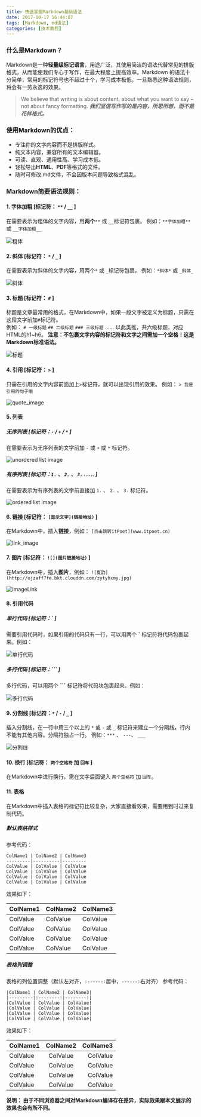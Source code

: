 ```yaml
---
title: 快速掌握Markdown基础语法
date: 2017-10-17 16:44:07
tags: [Markdown, md语法]
categories: [技术教程]
---
```

### 什么是Markdown？
Markdown是一种**轻量级标记语言**，用途广泛，其使用简洁的语法代替常见的排版格式，从而能使我们专心于写作，在最大程度上提高效率。Markdown 的语法十分简单，常用的标记符号也不超过十个，学习成本极低，一旦熟悉这种语法规则，将会有一劳永逸的效果。  

> We believe that writing is about content, about what you want to say – not about fancy formatting.
_**我们坚信写作写的是内容，所思所想，而不是花样格式。**_

### 使用Markdown的优点：
 * 专注你的文字内容而不是排版样式。
 * 纯文本内容，兼容所有的文本编辑器。
 * 可读、直观、通用性高、学习成本低。  
 * 轻松导出**HTML**、**PDF**等格式的文件。  
 * 随时可修改.md文件，不会因版本问题导致格式混乱。

### Markdown简要语法规则：
#### 1. 字体加粗 [标记符： `**` / `__` ]
在需要表示为粗体的文字内容，用**两个**`**` 或 `__`标记符包裹。
例如：`**字体加粗**` 或 `__字体加粗__`

![粗体](http://ojzaff7fe.bkt.clouddn.com/%E5%8A%A0%E7%B2%97.jpg) 

#### 2. 斜体 [标记符： `*` / `_` ]
在需要表示为斜体的文字内容，用两个`*` 或 `_`标记符包裹。
例如：`*斜体*` 或 `_斜体_`

![斜体](http://ojzaff7fe.bkt.clouddn.com/%E6%96%9C%E4%BD%93.jpg) 

#### 3. 标题 [标记符： `#` ]
标题是文章最常用的格式，在Markdown中，如果一段文字被定义为标题，只需在这段文字前加`#`标记符。  
例如：
`# 一级标题`
`## 二级标题`
`### 三级标题`
......
以此类推，共六级标题，对应HTML的h1~h6。
**注意：不包裹文字内容的标记符和文字之间需加一个空格！这是Markdown标准语法。**

![标题](http://ojzaff7fe.bkt.clouddn.com/%E6%A0%87%E9%A2%98.jpg) 

#### 4. 引用 [标记符： `>` ]
只需在引用的文字内容前面加上`>`标记符，就可以出现引用的效果。
例如：
`> 我是引用的句子哦`

![quote_image](http://ojzaff7fe.bkt.clouddn.com/%E5%BC%95%E7%94%A8.jpg)

#### 5. 列表
##### 无序列表 [标记符：`-` / `+` / `*` ]
在需要表示为无序列表的文字前加 `-` 或 `+` 或 `*` 标记符。

![unordered list image](http://ojzaff7fe.bkt.clouddn.com/%E6%97%A0%E5%BA%8F%E5%88%97%E8%A1%A8.jpg)


##### 有序列表 [标记符：`1.` 、 `2.` 、 `3.` ...... ]
在需要表示为有序列表的文字前直接加 `1.` 、 `2.` 、 `3.` 标记符。

![ordered list image](http://ojzaff7fe.bkt.clouddn.com/%E6%9C%89%E5%BA%8F%E5%88%97%E8%A1%A8.jpg)  

#### 6. 链接 [标记符： `[显示文字](链接地址)` ]
在Markdown中，插入**链接**，例如：
`[点击跳转itPoet](www.itpoet.cn)`

![link_image](http://ojzaff7fe.bkt.clouddn.com/%E9%93%BE%E6%8E%A5.jpg)

#### 7. 图片 [标记符： `![](图片链接地址)` ]
在Markdown中，插入**图片**，例如：
`![夏韵](http://ojzaff7fe.bkt.clouddn.com/zytyhxmy.jpg)`

![imageLink](http://ojzaff7fe.bkt.clouddn.com/%E5%9B%BE%E7%89%87.jpg)

#### 8. 引用代码
##### 单行代码 [标记符：**\`** ]
需要引用代码时，如果引用的代码只有一行，可以用两个 **\`** 标记符将代码包裹起来。例如：

![单行代码](http://ojzaff7fe.bkt.clouddn.com/%E5%8D%95%E8%A1%8C%E4%BB%A3%E7%A0%81%E5%BC%95%E7%94%A8.jpg)

##### 多行代码 [标记符：**\`\`\`** ]
多行代码，可以用两个 **\`\`\`** 标记符将代码块包裹起来。例如：

![多行代码](http://ojzaff7fe.bkt.clouddn.com/%E5%A4%9A%E8%A1%8C%E4%BB%A3%E7%A0%81.jpg)

#### 9. 分割线 [标记符：`*` / `-` / `_` ]
插入分割线，在一行中用三个以上的 `*` 或 `-` 或 `_` 标记符来建立一个分隔线，行内不能有其他内容。分隔符独占一行。
例如：`***` 、 `---`、 `___`

![分割线](http://ojzaff7fe.bkt.clouddn.com/%E5%88%86%E5%89%B2%E7%BA%BF.jpg)


#### 10. 换行 [标记符： `两个空格符` 加 `回车` ]
在Markdown中进行换行，需在文字后面键入 `两个空格符` 加 `回车`。


#### 11. 表格
在Markdown中插入表格的标记符比较复杂，大家直接看效果，需要用到时过来复制代码。

##### 默认表格样式
参考代码：
```
ColName1 | ColName2 | ColName3
---------|----------|---------
ColValue | ColValue | ColValue
ColValue | ColValue | ColValue
ColValue | ColValue | ColValue
ColValue | ColValue | ColValue
```

效果如下：

ColName1 | ColName2 | ColName3
---------|----------|---------
ColValue | ColValue | ColValue
ColValue | ColValue | ColValue
ColValue | ColValue | ColValue
ColValue | ColValue | ColValue

##### 表格列调整
表格的列位置调整（默认左对齐，`:------:`居中，`------:`右对齐）
参考代码：
```
|ColName1 | ColName2 | ColName3|
|---------|:--------:|--------:|
|ColValue | ColValue | ColValue|
|ColValue | ColValue | ColValue|
|ColValue | ColValue | ColValue|
|ColValue | ColValue | ColValue|
```

效果如下：

|ColName1 | ColName2 | ColName3|
|---------|:--------:|--------:|
|ColValue | ColValue | ColValue|
|ColValue | ColValue | ColValue|
|ColValue | ColValue | ColValue|
|ColValue | ColValue | ColValue|

**说明： 由于不同浏览器之间对Markdown编译存在差异，实际效果跟本文展示的效果也会有所不同。**
